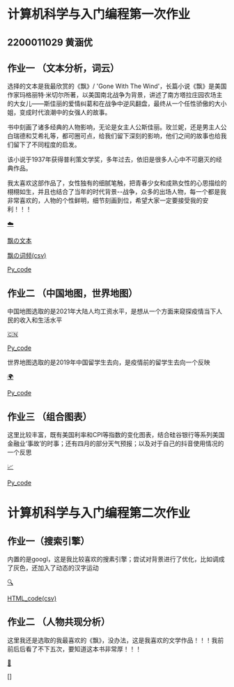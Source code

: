 # 计算机科学与入门编程第一次作业
## 2200011029 黄涵优
## 作业一 （文本分析，词云）
选择的文本是我最欣赏的《飘》/ 'Gone With The Wind'，长篇小说《飘》是美国作家玛格丽特·米切尔所著，以美国南北战争为背景，讲述了南方塔拉庄园农场主的大女儿——斯佳丽的爱情纠葛和在战争中逆风翻盘，最终从一个任性骄傲的大小姐，变成时代浪潮中的女强人的故事。

书中刻画了诸多经典的人物影响，无论是女主人公斯佳丽。玫兰妮，还是男主人公白瑞德和艾希礼等，都可圈可点，给我们留下深刻的影响，他们之间的故事也给我们留下了不同程度的启发。

该小说于1937年获得普利策文学奖，多年过去，依旧是很多人心中不可磨灭的经典作品。

我太喜欢这部作品了，女性独有的细腻笔触，把青春少女和成熟女性的心思描绘的栩栩如生，并且也结合了当年的时代背景--战争，众多的出场人物，每一个都是我非常喜欢的，人物的个性鲜明，细节刻画到位，希望大家一定要接受我的安利！！！

[☁️](https://huanghanyou.github.io/飘-词云.html)

[飘の文本](https://huanghanyou.github.io/飘.txt)

[飘の词频(csv)](https://huanghanyou.github.io/飘-词频.csv)

[Py_code](https://huanghanyou.github.io/飘.py)

## 作业二 （中国地图，世界地图）
中国地图选取的是2021年大陆人均工资水平，是想从一个方面来窥探疫情当下人民的收入和生活水平

[🇨🇳](https://huanghanyou.github.io/中国地图.html)

[Py_code](https://huanghanyou.github.io/中国地图.py)

世界地图选取的是2019年中国留学生去向，是疫情前的留学生去向一个反映

[🌍](https://huanghanyou.github.io/世界地图.html)

[Py_code](https://huanghanyou.github.io/世界地图.py)

## 作业三 （组合图表）

这里比较丰富，既有美国利率和CPI等指数的变化图表，结合硅谷银行等系列美国金融业‘事故’的时事；还有四月的部分天气预报；以及对于自己的抖音使用情况的一个反思

[📈](https://huanghanyou.github.io/组合图表.html)

[Py_code](https://huanghanyou.github.io/组合图表.py)

# 计算机科学与入门编程第二次作业
## 作业一（搜索引擎）
内置的是googl，这是我比较喜欢的搜素引擎；尝试对背景进行了优化，比如调成了灰色，还加入了动态的汉字运动

[🔍](https://huanghanyou.github.io/google.html)

[HTML_code(csv)](https://huanghanyou.github.io/google.csv)

## 作业二 （人物共现分析）
这里我还是选取的我最喜欢的《飘》，没办法，这是我喜欢的文学作品！！！我前前后后看了不下五次，要知道这本书非常厚！！！

[👩](https://huanghanyou.github.io/飘-人物关系.html)

[]
